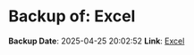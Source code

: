 # Backup of: Excel

**Backup Date**: 2025-04-25 20:02:52
**Link**: [Excel](https://przemienniki.net/export/przemienniki.xls)
